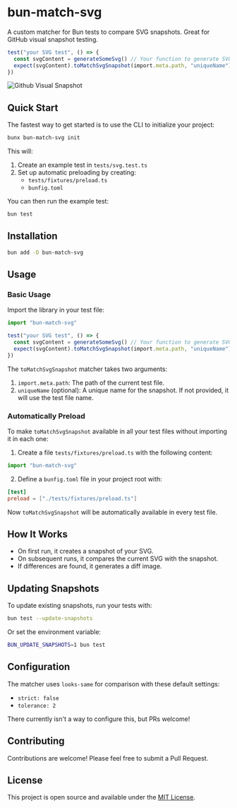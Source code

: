 # bun-match-svg

A custom matcher for Bun tests to compare SVG snapshots. Great for GitHub visual snapshot testing.

```ts
test("your SVG test", () => {
  const svgContent = generateSomeSvg() // Your function to generate SVG
  expect(svgContent).toMatchSvgSnapshot(import.meta.path, "uniqueName")
})
```

![Github Visual Snapshot](https://github.com/user-attachments/assets/35dd7ee1-3e30-4401-827d-469561885375)

## Quick Start

The fastest way to get started is to use the CLI to initialize your project:

```bash
bunx bun-match-svg init
```

This will:
1. Create an example test in `tests/svg.test.ts`
2. Set up automatic preloading by creating:
   - `tests/fixtures/preload.ts`
   - `bunfig.toml`

You can then run the example test:

```bash
bun test
```

## Installation

```bash
bun add -D bun-match-svg
```

## Usage

### Basic Usage

Import the library in your test file:

```ts
import "bun-match-svg"

test("your SVG test", () => {
  const svgContent = generateSomeSvg() // Your function to generate SVG
  expect(svgContent).toMatchSvgSnapshot(import.meta.path, "uniqueName")
})
```

The `toMatchSvgSnapshot` matcher takes two arguments:

1. `import.meta.path`: The path of the current test file.
2. `uniqueName` (optional): A unique name for the snapshot. If not provided, it will use the test file name.

### Automatically Preload

To make `toMatchSvgSnapshot` available in all your test files without importing it in each one:

1. Create a file `tests/fixtures/preload.ts` with the following content:

```ts
import "bun-match-svg"
```

2. Define a `bunfig.toml` file in your project root with:

```toml
[test]
preload = ["./tests/fixtures/preload.ts"]
```

Now `toMatchSvgSnapshot` will be automatically available in every test file.

## How It Works

- On first run, it creates a snapshot of your SVG.
- On subsequent runs, it compares the current SVG with the snapshot.
- If differences are found, it generates a diff image.

## Updating Snapshots

To update existing snapshots, run your tests with:

```bash
bun test --update-snapshots
```

Or set the environment variable:

```bash
BUN_UPDATE_SNAPSHOTS=1 bun test
```

## Configuration

The matcher uses `looks-same` for comparison with these default settings:

- `strict: false`
- `tolerance: 2`

There currently isn't a way to configure this, but PRs welcome!

## Contributing

Contributions are welcome! Please feel free to submit a Pull Request.

## License

This project is open source and available under the [MIT License](LICENSE).
